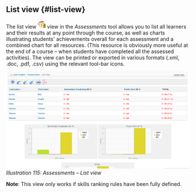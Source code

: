 ## List view {#list-view}

The list view ![](../assets/graphics201.png) view in the _Assessments_ tool allows you to list all learners and their results at any point through the course, as well as charts illustrating students&#039; achievements overall for each assessment and a combined chart for all resources. (This resource is obviously more useful at the end of a course – when students have completed all the assessed activities). The view can be printed or exported in various formats (.xml, .doc, .pdf, .csv) using the relevant tool-bar icons.

![](../assets/images141.png)*Illustration 115: Assessments – List view*

**Note**: This view only works if skills ranking rules have been fully defined.